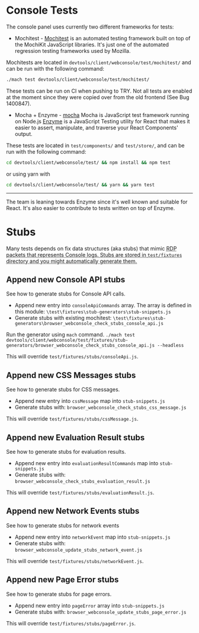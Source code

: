# Console Tests
The console panel uses currently two different frameworks for tests:

* Mochitest - [Mochitest](https://developer.mozilla.org/en-US/docs/Mozilla/Projects/Mochitest) is an automated testing framework built on top of the MochiKit JavaScript libraries. It's just one of the automated regression testing frameworks used by Mozilla.

Mochitests are located in `devtools/client/webconsole/test/mochitest/` and can be run with the following command:

```sh
./mach test devtools/client/webconsole/test/mochitest/
```

These tests can be run on CI when pushing to TRY. Not all tests are enabled at the moment since they were copied over from the old frontend (See Bug 1400847).

* Mocha + Enzyme - [mocha](https://mochajs.org/) Mocha is JavaScript test framework running on Node.js
[Enzyme](http://airbnb.io/enzyme/) is a JavaScript Testing utility for React that makes it easier to assert, manipulate, and traverse your React Components' output.

These tests are located in `test/components/` and `test/store/`, and can be run with the following command:

```sh
cd devtools/client/webconsole/test/ && npm install && npm test
```

or using yarn with

```sh
cd devtools/client/webconsole/test/ && yarn && yarn test
```

---

The team is leaning towards Enzyme since it's well known and suitable for React.
It's also easier to contribute to tests written on top of Enzyme.

# Stubs
Many tests depends on fix data structures (aka stubs) that mimic
<abbr title="Remote Debugging Protocol">RDP<abbr> packets that represents Console logs.
Stubs are stored in `test/fixtures` directory and you might automatically generate them.

## Append new Console API stubs
See how to generate stubs for Console API calls.

* Append new entry into `consoleApiCommands` array. The array is defined in this module:
`\test\fixtures\stub-generators\stub-snippets.js`
* Generate stubs with existing mochitest:
`\test\fixtures\stub-generators\browser_webconsole_check_stubs_console_api.js`

Run the generator using `mach` command.
`./mach test devtools/client/webconsole/test/fixtures/stub-generators/browser_webconsole_check_stubs_console_api.js --headless`

This will override `test/fixtures/stubs/consoleApi.js`.

## Append new CSS Messages stubs
See how to generate stubs for CSS messages.

* Append new entry into `cssMessage` map into `stub-snippets.js`
* Generate stubs with: `browser_webconsole_check_stubs_css_message.js`

This will override `test/fixtures/stubs/cssMessage.js`.

## Append new Evaluation Result stubs
See how to generate stubs for evaluation results.

* Append new entry into `evaluationResultCommands` map into `stub-snippets.js`
* Generate stubs with: `browser_webconsole_check_stubs_evaluation_result.js`

This will override `test/fixtures/stubs/evaluationResult.js`.

## Append new Network Events stubs
See how to generate stubs for network events

* Append new entry into `networkEvent` map into `stub-snippets.js`
* Generate stubs with: `browser_webconsole_update_stubs_network_event.js`

This will override `test/fixtures/stubs/networkEvent.js`.

## Append new Page Error stubs
See how to generate stubs for page errors.

* Append new entry into `pageError` array into `stub-snippets.js`
* Generate stubs with: `browser_webconsole_update_stubs_page_error.js`

This will override `test/fixtures/stubs/pageError.js`.
